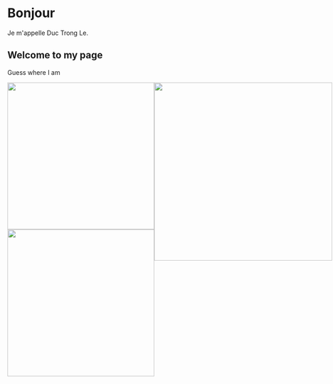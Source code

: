 # Bonjour
Je m'appelle Duc Trong Le.

## Welcome to my page
Guess where I am
<div align="center" style="display: flex; flex-direction: row;" >
    <div >
        <img src="https://github.com/LeTrongDuc2510/LeTrongDuc2510/assets/87889069/605f6abe-43e5-4e46-8f64-de541143da1f" height="330px"> 
        <img src="https://github.com/LeTrongDuc2510/LeTrongDuc2510/assets/87889069/33128795-7f8f-4fef-9b12-8f7ae092d189" height="330px">
    </div>
    <div >
        <img src="https://user-images.githubusercontent.com/87889069/206115563-779ae72e-c50c-4a6d-ba37-6662a32b6a3c.png" height="400px" >
    </div>
</div>







<!---
| ![Image 1](https://user-images.githubusercontent.com/87889069/206115563-779ae72e-c50c-4a6d-ba37-6662a32b6a3c.png) |
|:--------------------------:|
| Description of Image 1      |

| ![Image 2](https://github.com/LeTrongDuc2510/LeTrongDuc2510/assets/87889069/33128795-7f8f-4fef-9b12-8f7ae092d189) |
|:--------------------------:|
| Description of Image 2      |

| ![Image 3](https://github.com/LeTrongDuc2510/LeTrongDuc2510/assets/87889069/605f6abe-43e5-4e46-8f64-de541143da1f) |
|:--------------------------:|
| Description of Image 3      |

<p align="center">
    <div>
        <img src="https://user-images.githubusercontent.com/87889069/206115563-779ae72e-c50c-4a6d-ba37-6662a32b6a3c.png" width="50%" >
        <img src="https://github.com/LeTrongDuc2510/LeTrongDuc2510/assets/87889069/33128795-7f8f-4fef-9b12-8f7ae092d189" width="50%" >
    </div>
    <img src="https://github.com/LeTrongDuc2510/LeTrongDuc2510/assets/87889069/605f6abe-43e5-4e46-8f64-de541143da1f" width="40%" /> 
</p>
## Just do it
<p align="center">
  <img src="https://user-images.githubusercontent.com/87889069/206984351-227ac394-01b0-423b-8af9-8d7f26912d45.gif" width=50% >
</p>
--->





<!---
![26 Animated Logos to Inspire Your Own](https://user-images.githubusercontent.com/87889069/206984351-227ac394-01b0-423b-8af9-8d7f26912d45.gif)
LeTrongDuc2510/LeTrongDuc2510 is a ✨ special ✨ repository because its `README.md` (this file) appears on your GitHub profile.
You can click the Preview link to take a look at your changes.
--->
